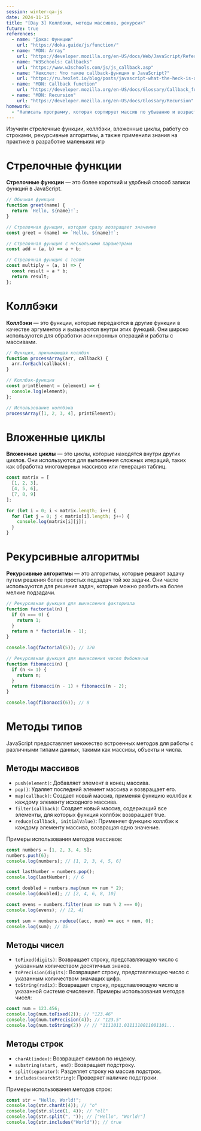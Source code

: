 ```yaml
---
session: winter-qa-js
date: 2024-11-15
title: "[Day 3] Коллбэки, методы массивов, рекурсия"
future: true
references:
  - name: "Дока: Функции"
    url: "https://doka.guide/js/function/"
  - name: "MDN: Array"
    url: "https://developer.mozilla.org/en-US/docs/Web/JavaScript/Reference/Global_Objects/Array"
  - name: "W3Schools: Callbacks"
    url: "https://www.w3schools.com/js/js_callback.asp"
  - name: "Хекслет: Что такое callback-функция в JavaScript?"
    url: "https://ru.hexlet.io/blog/posts/javascript-what-the-heck-is-a-callback"
  - name: "MDN: Callback function"
    url: "https://developer.mozilla.org/en-US/docs/Glossary/Callback_function"
  - name: "MDN: Recursion"
    url: "https://developer.mozilla.org/en-US/docs/Glossary/Recursion"
homework:
  - "Написать программу, которая сортирует массив по убыванию и возрастанию"
---
```


Изучили стрелочные функции, коллбэки, вложенные циклы, работу со строками, рекурсивные алгоритмы, а также применили знания на практике в разработке маленьких игр

# Стрелочные функции
**Стрелочные функции** — это более короткий и удобный способ записи функций в JavaScript.

```javascript
// Обычная функция
function greet(name) {
  return `Hello, ${name}!`;
}

// Стрелочная функция, которая сразу возвращает значение
const greet = (name) => `Hello, ${name}!`;

// Стрелочная функция с несколькими параметрами
const add = (a, b) => a + b;

// Стрелочная функция с телом
const multiply = (a, b) => {
  const result = a * b;
  return result;
};
```

# Коллбэки
**Коллбэки** — это функции, которые передаются в другие функции в качестве аргументов и вызываются внутри этих функций. Они широко используются для обработки асинхронных операций и работы с массивами.

```javascript
// Функция, принимающая коллбэк
function processArray(arr, callback) {
  arr.forEach(callback);
}

// Коллбэк-функция
const printElement = (element) => {
  console.log(element);
};

// Использование коллбэка
processArray([1, 2, 3, 4], printElement);
```

# Вложенные циклы
**Вложенные циклы** — это циклы, которые находятся внутри других циклов. Они используются для выполнения сложных итераций, таких как обработка многомерных массивов или генерация таблиц.

```javascript
const matrix = [
  [1, 2, 3],
  [4, 5, 6],
  [7, 8, 9]
];

for (let i = 0; i < matrix.length; i++) {
  for (let j = 0; j < matrix[i].length; j++) {
    console.log(matrix[i][j]);
  }
}
```

# Рекурсивные алгоритмы
**Рекурсивные алгоритмы** — это алгоритмы, которые решают задачу путем решения более простых подзадач той же задачи. Они часто используются для решения задач, которые можно разбить на более мелкие подзадачи.

```javascript
// Рекурсивная функция для вычисления факториала
function factorial(n) {
  if (n === 0) {
    return 1;
  }
  return n * factorial(n - 1);
}

console.log(factorial(5)); // 120

// Рекурсивная функция для вычисления чисел Фибоначчи
function fibonacci(n) {
  if (n <= 1) {
    return n;
  }
  return fibonacci(n - 1) + fibonacci(n - 2);
}

console.log(fibonacci(6)); // 8
```

# Методы типов
JavaScript предоставляет множество встроенных методов для работы с различными типами данных, такими как массивы, объекты и числа.

## Методы массивов
- `push(element)`: Добавляет элемент в конец массива.
- `pop()`: Удаляет последний элемент массива и возвращает его.
- `map(callback)`: Создает новый массив, применяя функцию коллбэк к каждому элементу исходного массива.
- `filter(callback)`: Создает новый массив, содержащий все элементы, для которых функция коллбэк возвращает true.
- `reduce(callback, initialValue)`: Применяет функцию коллбэк к каждому элементу массива, возвращая одно значение.

Примеры использования методов массивов:

```javascript
const numbers = [1, 2, 3, 4, 5];
numbers.push(6);
console.log(numbers); // [1, 2, 3, 4, 5, 6]

const lastNumber = numbers.pop();
console.log(lastNumber); // 6

const doubled = numbers.map(num => num * 2);
console.log(doubled); // [2, 4, 6, 8, 10]

const evens = numbers.filter(num => num % 2 === 0);
console.log(evens); // [2, 4]

const sum = numbers.reduce((acc, num) => acc + num, 0);
console.log(sum); // 15
```

## Методы чисел
- `toFixed(digits)`: Возвращает строку, представляющую число с указанным количеством десятичных знаков.
- `toPrecision(digits)`: Возвращает строку, представляющую число с указанным количеством значащих цифр.
- `toString(radix)`: Возвращает строку, представляющую число в указанной системе счисления.
Примеры использования методов чисел:

```javascript
const num = 123.456;
console.log(num.toFixed(2)); // "123.46"
console.log(num.toPrecision(4)); // "123.5"
console.log(num.toString(2)) // // "1111011.0111110011001101...
```

## Методы строк
- `charAt(index)`: Возвращает символ по индексу.
- `substring(start, end)`: Возвращает подстроку.
- `split(separator)`: Разделяет строку на массив подстрок.
- `includes(searchString)`: Проверяет наличие подстроки.

Примеры использования методов строк:

```javascript
const str = "Hello, World!";
console.log(str.charAt(4)); // "o"
console.log(str.slice(1, 4)); // "ell"
console.log(str.split(", ")); // ["Hello", "World!"]
console.log(str.includes("World")); // true
```